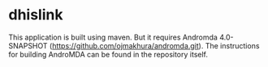 # dhislink

This application is built using maven. But it requires Andromda 4.0-SNAPSHOT (https://github.com/ojmakhura/andromda.git). The instructions for building AndroMDA can
be found in the repository itself.
